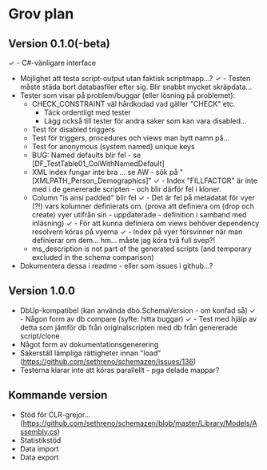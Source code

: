 ﻿# Grov plan

## Version 0.1.0(-beta)

✓ - C#-vänligare interface
- Möjlighet att testa script-output utan faktisk scriptmapp...?
✓ - Testen måste städa bort databasfiler efter sig. Blir snabbt mycket skräpdata...
- Tester som visar på problem/buggar (eller lösning på problemet):
    - CHECK_CONSTRAINT väl hårdkodad vad gäller "CHECK" etc. 
        - Täck ordentligt med tester
        - Lägg också till tester för andra saker som kan vara disabled...
    - Test för disabled triggers
    - Test för triggers, procedures och views man bytt namn på...
    - Test for anonymous (system named) unique keys
    - BUG: Named defaults blir fel - se [DF_TestTable01_ColWithNamedDefault]
    - XML index fungar inte bra ... se AW - sök på "[XMLPATH_Person_Demographics]"
✓   - Index "FILLFACTOR" är inte med i de genererade scripten - och blir därför fel i kloner.
    - Column "is ansi padded" blir fel 
✓   - Det är fel på metadatat för vyer (?!) vars kolumner definierats om. (prova att definiera om (drop och create) vyer utifrån sin - uppdaterade - definition i samband med inläsning)
✓   - För att kunna definiera om views behöver dependency resolvern köras på vyerna
✓   - Index på vyer försvinner när man definierar om dem... hm... måste jag köra två full svep?!
    - ms_description is not part of the generated scripts (and temporary excluded in the schema comparison)
- Dokumentera dessa i readme - eller som issues i github...?


## Version 1.0.0

- DbUp-kompatibel (kan använda dbo.SchemaVersion - om konfad så) 
✓ - Någon form av db compare (syfte: hitta buggar)
✓ - Test med hjälp av detta som jämför db från originalscripten med db från genererade script/clone
- Något form av dokumentationsgenerering
- Säkerställ lämpliga rättigheter innan "load" (https://github.com/sethreno/schemazen/issues/136)
- Testerna klarar inte att köras parallellt - pga delade mappar?
 
## Kommande version

- Stöd för CLR-grejor... (https://github.com/sethreno/schemazen/blob/master/Library/Models/Assembly.cs)
- Statistikstöd
- Data import
- Data export